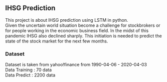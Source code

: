 ## IHSG Prediction
This project is about IHSG prediction using LSTM in python.  
Given the uncertain world situation become a challenge for stockbrokers or for people working in the economic business field. In the midst of this pandemic IHSG also declined sharply. This initiation is needed to predict the state of the stock market for the next few months.


### Dataset
Dataset is taken from yahoo!finance from 1990-04-06 - 2020-04-03  
Data Training : 70 data   
Data Predict  : 2200 data
